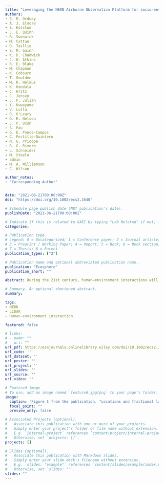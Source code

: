 ```yaml
---
title: "Leveraging the NEON Airborne Observation Platform for socio-environmental systems research"
authors:
- E. M. Ordway
- A. J. Elmore
- S. Kolstoe
- J. E. Quinn
- R. Swanwick
- M. Cattau
- D. Taillie
- S. M. Guinn
- K. D. Chadwick
- J. W. Atkins
- R. E. Blake
- M. Chapman
- K. Cobourn
- T. Goulden
- M. R. Helmus
- K. Hondula
- C. Hritz
- J. Jensen
- J. P. Julian
- Y. Kuwayama
- V. Lulla
- D. O'Leary
- D. R. Nelson
- J. P. Ocón
- S. Pau
- G. E. Ponce-Campos
- C. Portillo-Quintero
- N. G. Pricope
- R. G. Rivero
- L. Schneider
- M. Steele
- admin
- M. A. Williamson
- C. Wilson

author_notes:
- "Corresponding Author"


date: "2021-06-21T00:00:00Z"
doi: "https://doi.org/10.1002/ecs2.3640"

# Schedule page publish date (NOT publication's date).
publishDate: "2021-06-21T00:00:00Z"

# Indicate if this is related to GAEC by typing "Lab Related" if not, leave blank
categories: 

# Publication type.
# Legend: 0 = Uncategorized; 1 = Conference paper; 2 = Journal article;
# 3 = Preprint / Working Paper; 4 = Report; 5 = Book; 6 = Book section;
# 7 = Thesis; 8 = Patent
publication_types: ["2"]

# Publication name and optional abbreviated publication name.
publication: "Ecosphere"
publication_short: ""

abstract: During the 21st century, human–environment interactions will increasingly expose both systems to risks, but also yield opportunities for improvement as we gain insight into these complex, coupled systems. Human–environment interactions operate over multiple spatial and temporal scales, requiring large data volumes of multi-resolution information for analysis. Climate change, land-use change, urbanization, and wildfires, for example, can affect regions differently depending on ecological and socioeconomic structures. The relative scarcity of data on both humans and natural systems at the relevant extent can be prohibitive when pursuing inquiries into these complex relationships. We explore the value of multitemporal, high-density, and high-resolution LiDAR, imaging spectroscopy, and digital camera data from the National Ecological Observatory Network’s Airborne Observation Platform (NEON AOP) for Socio-Environmental Systems (SES) research. In addition to providing an overview of NEON AOP datasets and outlining specific applications for addressing SES questions, we highlight current challenges and provide recommendations for the SES research community to improve and expand its use of this platform for SES research. The coordinated, nationwide AOP remote sensing data, collected annually over the next 30 yr, offer exciting opportunities for cross-site analyses and comparison, upscaling metrics derived from LiDAR and hyperspectral datasets across larger spatial extents, and addressing questions across diverse scales. Integrating AOP data with other SES datasets will allow researchers to investigate complex systems and provide urgently needed policy recommendations for socio-environmental challenges. We urge the SES research community to further explore questions and theories in social and economic disciplines that might leverage NEON AOP data.

# Summary. An optional shortened abstract.
summary: 

tags:
- NEON
- LiDAR
- Human-environment interaction

featured: false

# links:
# - name: ""
#   url: ""
url_pdf: https://esajournals.onlinelibrary.wiley.com/doi/10.1002/ecs2.3640
url_code: ''
url_dataset: ''
url_poster: ''
url_project: ''
url_slides: ''
url_source: ''
url_video: ''

# Featured image
# To use, add an image named `featured.jpg/png` to your page's folder. 
image:
  caption: 'Figure 1 from the publication. "Locations and fractional land cover of landscapes within AOP surveys and products available from the NEON website in mid-2020. The landscapes surveyed do not capture any of the major U.S. population centers (red areas on the map), but exhibit considerable land-use diversity. Population is from 2015 block-group level census data and land cover is from the 2016 National Land Cover Database (USGS 2016)." '
  focal_point: ""
  preview_only: false

# Associated Projects (optional).
#   Associate this publication with one or more of your projects.
#   Simply enter your project's folder or file name without extension.
#   E.g. `internal-project` references `content/project/internal-project/index.md`.
#   Otherwise, set `projects: []`.
projects: []

# Slides (optional).
#   Associate this publication with Markdown slides.
#   Simply enter your slide deck's filename without extension.
#   E.g. `slides: "example"` references `content/slides/example/index.md`.
#   Otherwise, set `slides: ""`.
slides: ""
---
```



